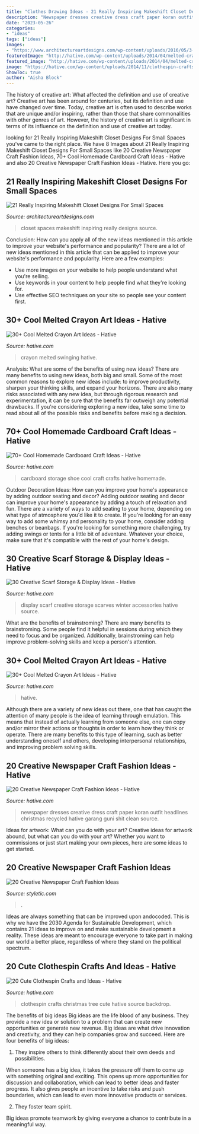 ```yaml
---
title: "Clothes Drawing Ideas - 21 Really Inspiring Makeshift Closet Designs For Small Spaces"
description: "Newspaper dresses creative dress craft paper koran outfit headlines christmas recycled hative garang guni shit clean source"
date: "2023-05-26"
categories:
- "ideas"
tags: ["ideas"]
images:
- "https://www.architectureartdesigns.com/wp-content/uploads/2016/05/3-34.jpg"
featuredImage: "http://hative.com/wp-content/uploads/2014/04/melted-crayon-art/16-girl-swinging.jpg"
featured_image: "http://hative.com/wp-content/uploads/2014/04/melted-crayon-art/10-gymnastics.jpg"
image: "https://hative.com/wp-content/uploads/2014/11/clothespin-crafts/13-clothespin-christmas-tree.jpg"
ShowToc: true
author: "Aisha Block"
---
```



The history of creative art: What affected the definition and use of creative art?
Creative art has been around for centuries, but its definition and use have changed over time. Today, creative art is often used to describe works that are unique and/or inspiring, rather than those that share commonalities with other genres of art. However, the history of creative art is significant in terms of its influence on the definition and use of creative art today.

	

		
looking for 21 Really Inspiring Makeshift Closet Designs For Small Spaces you've came to the right place. We have 8 Images about 21 Really Inspiring Makeshift Closet Designs For Small Spaces like 20 Creative Newspaper Craft Fashion Ideas, 70+ Cool Homemade Cardboard Craft Ideas - Hative and also 20 Creative Newspaper Craft Fashion Ideas - Hative. Here you go:
		
    
## 21 Really Inspiring Makeshift Closet Designs For Small Spaces

<img loading=lazy src="https://www.architectureartdesigns.com/wp-content/uploads/2016/05/3-34.jpg" onerror="this.onerror=null;this.src='https://tse3.mm.bing.net/th?id=OIP.xoGDyX-zKtQJX8swIz77oAHaLJ&amp;pid=15.1';" alt="21 Really Inspiring Makeshift Closet Designs For Small Spaces">

_Source: architectureartdesigns.com_

>closet spaces makeshift inspiring really designs source. 

	

Conclusion: How can you apply all of the new ideas mentioned in this article to improve your website's performance and popularity?
There are a lot of new ideas mentioned in this article that can be applied to improve your website's performance and popularity. Here are a few examples: 
- Use more images on your website to help people understand what you're selling. 
- Use keywords in your content to help people find what they're looking for. 
- Use effective SEO techniques on your site so people see your content first.

    
## 30+ Cool Melted Crayon Art Ideas - Hative

<img loading=lazy src="http://hative.com/wp-content/uploads/2014/04/melted-crayon-art/16-girl-swinging.jpg" onerror="this.onerror=null;this.src='https://tse1.mm.bing.net/th?id=OIP.mtToqc8gxJVeDjf_11pDoAHaJ4&amp;pid=15.1';" alt="30+ Cool Melted Crayon Art Ideas - Hative">

_Source: hative.com_

>crayon melted swinging hative. 

	

Analysis: What are some of the benefits of using new ideas?
There are many benefits to using new ideas, both big and small. Some of the most common reasons to explore new ideas include: to improve productivity, sharpen your thinking skills, and expand your horizons. There are also many risks associated with any new idea, but through rigorous research and experimentation, it can be sure that the benefits far outweigh any potential drawbacks. If you're considering exploring a new idea, take some time to read about all of the possible risks and benefits before making a decision.

    
## 70+ Cool Homemade Cardboard Craft Ideas - Hative

<img loading=lazy src="https://hative.com/wp-content/uploads/2014/04/cardboard-crafts/13-cardboard-shoe-storage.jpg" onerror="this.onerror=null;this.src='https://tse3.mm.bing.net/th?id=OIP.9Pa96wJwxVCW1WZjrLNPSAHaI0&amp;pid=15.1';" alt="70+ Cool Homemade Cardboard Craft Ideas - Hative">

_Source: hative.com_

>cardboard storage shoe cool craft crafts hative homemade. 

	

Outdoor Decoration Ideas: How can you improve your home's appearance by adding outdoor seating and decor?
Adding outdoor seating and decor can improve your home's appearance by adding a touch of relaxation and fun. There are a variety of ways to add seating to your home, depending on what type of atmosphere you'd like it to create. If you're looking for an easy way to add some whimsy and personality to your home, consider adding benches or beanbags. If you're looking for something more challenging, try adding swings or tents for a little bit of adventure. Whatever your choice, make sure that it's compatible with the rest of your home's design.

    
## 30 Creative Scarf Storage &amp; Display Ideas - Hative

<img loading=lazy src="https://hative.com/wp-content/uploads/2015/03/scarf-storage-ideas/5-creative-scarf-storage-and-display-ideas.jpg" onerror="this.onerror=null;this.src='https://tse3.mm.bing.net/th?id=OIP.C7vsjFHEckY2RiPxWHCaIwHaOn&amp;pid=15.1';" alt="30 Creative Scarf Storage &amp; Display Ideas - Hative">

_Source: hative.com_

>display scarf creative storage scarves winter accessories hative source. 

	

What are the benefits of brainstroming?
There are many benefits to brainstroming. Some people find it helpful in sessions during which they need to focus and be organized. Additionally, brainstroming can help improve problem-solving skills and keep a person's attention.

    
## 30+ Cool Melted Crayon Art Ideas - Hative

<img loading=lazy src="http://hative.com/wp-content/uploads/2014/04/melted-crayon-art/10-gymnastics.jpg" onerror="this.onerror=null;this.src='https://tse1.mm.bing.net/th?id=OIP.znXxIh5UvBw51Ktxt235XgHaJ4&amp;pid=15.1';" alt="30+ Cool Melted Crayon Art Ideas - Hative">

_Source: hative.com_

>hative. 

	

Although there are a variety of new ideas out there, one that has caught the attention of many people is the idea of learning through emulation. This means that instead of actually learning from someone else, one can copy and/or mirror their actions or thoughts in order to learn how they think or operate. There are many benefits to this type of learning, such as better understanding oneself and others, developing interpersonal relationships, and improving problem solving skills.

    
## 20 Creative Newspaper Craft Fashion Ideas - Hative

<img loading=lazy src="https://hative.com/wp-content/uploads/2014/10/newspaper-craft-fashion-ideas/12-creative-newspaper-craft-fashion-ideas.jpg" onerror="this.onerror=null;this.src='https://tse4.mm.bing.net/th?id=OIP.SqSnhOyobuXP2kM-k5tMHQHaLH&amp;pid=15.1';" alt="20 Creative Newspaper Craft Fashion Ideas - Hative">

_Source: hative.com_

>newspaper dresses creative dress craft paper koran outfit headlines christmas recycled hative garang guni shit clean source. 

	

Ideas for artwork: What can you do with your art?
Creative ideas for artwork abound, but what can you do with your art? Whether you want to commissions or just start making your own pieces, here are some ideas to get started.

    
## 20 Creative Newspaper Craft Fashion Ideas

<img loading=lazy src="https://styletic.com/wp-content/uploads/2014/10/newspaper-craft-fashion-ideas/14-creative-newspaper-craft-fashion-ideas.jpg" onerror="this.onerror=null;this.src='https://tse3.mm.bing.net/th?id=OIP.LGUML7UIRXT0iilHjTsgxQHaLH&amp;pid=15.1';" alt="20 Creative Newspaper Craft Fashion Ideas">

_Source: styletic.com_

>. 

	

Ideas are always something that can be improved upon andocoded. This is why we have the 2030 Agenda for Sustainable Development, which contains 21 ideas to improve on and make sustainable development a reality. These ideas are meant to encourage everyone to take part in making our world a better place, regardless of where they stand on the political spectrum.

    
## 20 Cute Clothespin Crafts And Ideas - Hative

<img loading=lazy src="https://hative.com/wp-content/uploads/2014/11/clothespin-crafts/13-clothespin-christmas-tree.jpg" onerror="this.onerror=null;this.src='https://tse4.mm.bing.net/th?id=OIP.2UxlKklp5793X9VPlsNlMwHaKZ&amp;pid=15.1';" alt="20 Cute Clothespin Crafts and Ideas - Hative">

_Source: hative.com_

>clothespin crafts christmas tree cute hative source backdrop. 

	

The benefits of big ideas
Big ideas are the life blood of any business. They provide a new idea or solution to a problem that can create new opportunities or generate new revenue. Big ideas are what drive innovation and creativity, and they can help companies grow and succeed. Here are four benefits of big ideas:
1. They inspire others to think differently about their own deeds and possibilities.

When someone has a big idea, it takes the pressure off them to come up with something original and exciting. This opens up more opportunities for discussion and collaboration, which can lead to better ideas and faster progress. It also gives people an incentive to take risks and push boundaries, which can lead to even more innovative products or services.

2. They foster team spirit.

Big ideas promote teamwork by giving everyone a chance to contribute in a meaningful way.

